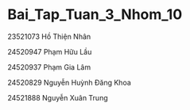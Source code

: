 # Bai_Tap_Tuan_3_Nhom_10
23521073	Hồ Thiện Nhân

24520947	Phạm Hữu Lầu

24520937	Phạm Gia Lâm

24520829	Nguyễn Huỳnh Đăng Khoa

24521888	Nguyễn Xuân Trung
